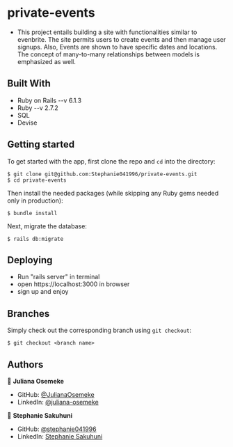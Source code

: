 # private-events

- This project entails building a site with functionalities similar to evenbrite. The site permits users to create events and then manage user signups. Also, Events are shown to have specific dates and  locations. 
The concept of many-to-many relationships between models is emphasized as well.

## Built With

- Ruby on Rails --v 6.1.3
- Ruby --v 2.7.2
- SQL
- Devise

## Getting started

To get started with the app, first clone the repo and `cd` into the directory:

```
$ git clone git@github.com:Stephanie041996/private-events.git
$ cd private-events
```

Then install the needed packages (while skipping any Ruby gems needed only in production):

```
$ bundle install
```

Next, migrate the database:

```
$ rails db:migrate
```
## Deploying
- Run "rails server" in terminal
- open https://localhost:3000 in browser
- sign up and enjoy



## Branches

Simply check out the corresponding branch using `git checkout`:

```
$ git checkout <branch name>
```

## Authors



👤 **Juliana Osemeke**
- GitHub: [@JulianaOsemeke](https://github.com/JulianaOsemeke)
- LinkedIn: [@juliana-osemeke](https://www.linkedin.com/in/juliana-osemeke/)

👤 **Stephanie Sakuhuni**
- GitHub: [@stephanie041996](https://github.com/Stephanie041996)
- LinkedIn: [Stephanie Sakuhuni](www.linkedin.com/in/stephanie-michelle-sakuhuni) 